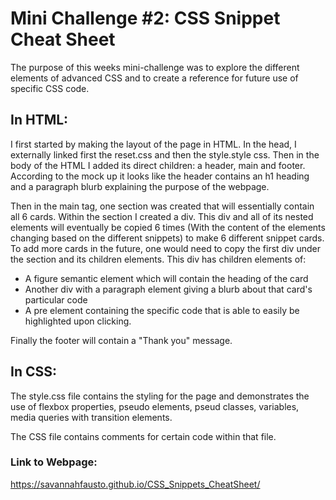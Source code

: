 # Mini Challenge #2: CSS Snippet Cheat Sheet

The purpose of this weeks mini-challenge was to explore the different elements of advanced CSS and to create a reference for future use of specific CSS code. 

## In HTML: 
I first started by making the layout of the page in HTML. In the head, I externally linked first the reset.css and then the style.style css. Then in the body of the HTML I added its direct children: a header, main and footer. According to the mock up it looks like the header contains an h1 heading and a paragraph blurb explaining the purpose of the webpage. 

Then in the main tag, one section was created that will essentially contain all 6 cards. Within the section I created a div. This div and all of its nested elements will eventually be copied 6 times (With the content of the elements changing based on the different snippets) to make 6 different snippet cards. To add more cards in the future, one would need to copy the first div under the section and its children elements. This div has children elements of: 
 * A figure semantic element which will contain the heading of the card 
 * Another div with a paragraph element giving a blurb about that card's particular code
 * A pre element containing the specific code that is able to easily be highlighted upon clicking. 

Finally the footer will contain a "Thank you" message.

## In CSS: 
The style.css file contains the styling for the page and demonstrates the use of flexbox properties, pseudo elements, pseud classes, variables, media queries with transition elements. 

The CSS file contains comments for certain code within that file. 

### Link to Webpage: 
https://savannahfausto.github.io/CSS_Snippets_CheatSheet/

